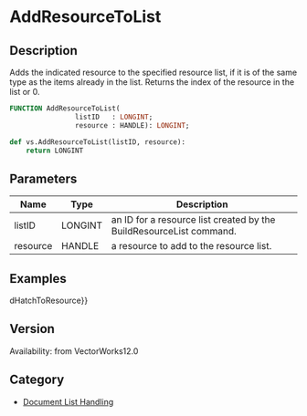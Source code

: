 # AddResourceToList

## Description
Adds the indicated resource to the specified resource list, if it is of the same type as the items already in the list.  Returns the index of the resource in the list or 0.

```pascal
FUNCTION AddResourceToList(
				listID   : LONGINT;
				resource : HANDLE): LONGINT;
```

```python
def vs.AddResourceToList(listID, resource):
    return LONGINT
```

## Parameters
|Name|Type|Description|
|---|---|---|
|listID|LONGINT|an ID for a resource list created by the BuildResourceList command.|
|resource|HANDLE|a resource to add to the resource list.|

## Examples
dHatchToResource}}

## Version
Availability: from VectorWorks12.0

## Category
* [Document List Handling](../Categories/Document%20List%20Handling.md)
